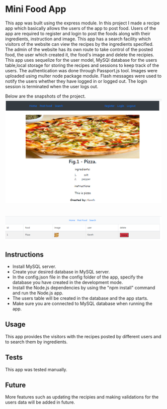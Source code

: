 # Mini Food App

This app was built using the express module.
In this project I made a recipe app which basically allows the users of the app to post food. Users of the app are required to register and login to post the foods along with their ingredients, instruction and image. This app has a search facility which visitors of the website can view the recipes by the ingredients specified. The admin of the website has its own route to take control of the posted food, the user which created it, the food's image and delete the recipies. This app uses sequelize for the user model, MySQl database for the users table,local storage for storing the recipes and sessions to keep track of the users. The authentication was done through Passport.js tool. Images were uploaded using multer node package module. Flash messages were used to notify the users whether they have logged in or logged out. The login session is terminated when the user logs out.

Below are the snapshots of the project.
![Mini Food App](Assets/miniFoodApp.PNG)

#
![Mini Food App](Assets/miniFoodApp2.PNG)

## Instructions

* Install MySQL server.
* Create your desired database in MySQL server.
* In the config.json file in the config folder of the app, specify the database you have created in the development mode.
* Install the Node.js dependencies by using the "npm install" command and run the Node.js app.
* The users table will be created in the database and the app starts.
* Make sure you are connected to MySQL database when running the app.

## Usage
This app provides the visitors with the recipes posted by different users and to search them by ingredients.

## Tests
This app was tested manually.

## Future
More features such as updating the recipies and making validations for the users data will be added in future.